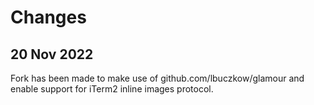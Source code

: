 # Changes

## 20 Nov 2022

Fork has been made to make use of github.com/lbuczkow/glamour and enable support for iTerm2 inline images protocol.

